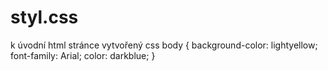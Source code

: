 # styl.css
k úvodní html stránce vytvořený css 
body {
  background-color: lightyellow;
  font-family: Arial;
  color: darkblue;
}
